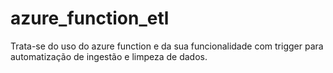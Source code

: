 # azure_function_etl

Trata-se do uso do azure function e da sua funcionalidade com trigger para automatização de ingestão e limpeza de dados.


